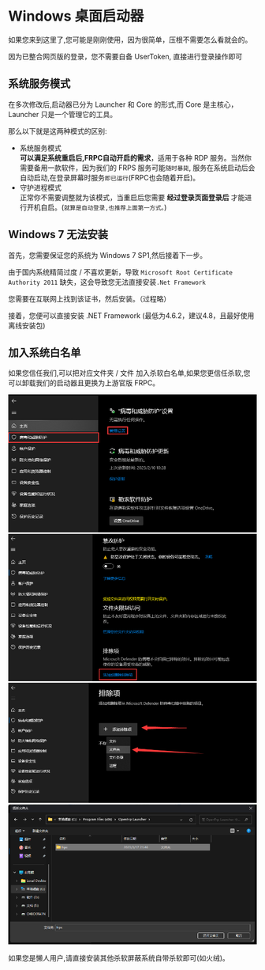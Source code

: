 # Windows 桌面启动器

如果您来到这里了,您可能是刚刚使用，因为很简单，压根不需要怎么看就会的。

因为已整合网页版的登录，您不需要自备 UserToken, 直接进行登录操作即可 

## 系统服务模式

在多次修改后,启动器已分为 Launcher 和 Core 的形式,而 Core 是主核心，Launcher 只是一个管理它的工具。

那么以下就是这两种模式的区别:

* 系统服务模式<br/>
  **可以满足系统重启后,FRPC自动开启的需求**，适用于各种 RDP 服务。当然你需要备用一款软件，因为我们的 FRPS 服务可能`随时暴毙`, 服务在系统启动后会自动启动,在登录屏幕时服务`即已运行`(FRPC也会随着开启)。
* 守护进程模式<br/>
  正常你不需要调整就为该模式，当重启后您需要 **经过登录页面登录后** 才能进行开机自启。(`就算是自动登录,也推荐上面第一方式。`)

## Windows 7 无法安装

首先，您需要保证您的系统为 Windows 7 SP1,然后接着下一步。

由于国内系统精简过度 / 不喜欢更新，导致
`Microsoft Root Certificate Authority 2011`
缺失，这会导致您无法直接安装`.Net Framework`

您需要在互联网上找到该证书，然后安装。（过程略）

接着，您便可以直接安装 .NET Framework (最低为4.6.2，建议4.8，且最好使用离线安装包)


## 加入系统白名单

如果您信任我们,可以把对应文件夹 / 文件 加入杀软白名单,如果您更信任杀软,您可以卸载我们的启动器且更换为上游官版 FRPC。

![](./image/readme/antiv.png)
![](./image/readme/antib.png)
![](./image/readme/antin.png)
![](./image/readme/anti3.png)


如果您是懒人用户,请直接安装其他杀软屏蔽系统自带杀软即可(如火绒)。
